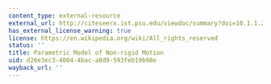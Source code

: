 ```yaml
---
content_type: external-resource
external_url: http://citeseerx.ist.psu.edu/viewdoc/summary?doi=10.1.1.27.7641
has_external_license_warning: true
license: https://en.wikipedia.org/wiki/All_rights_reserved
status: ''
title: Parametric Model of Non-rigid Motion
uid: d26e3ec3-4004-4bac-a8d9-593feb19b98e
wayback_url: ''
---
```

